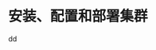 安装、配置和部署集群
================================================================================


































dd

